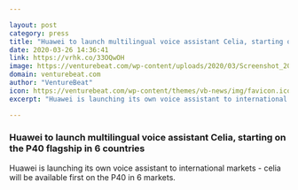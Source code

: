 ```yaml
---

layout: post
category: press
title: "Huawei to launch multilingual voice assistant Celia, starting on the P40 flagship in 6 countries"
date: 2020-03-26 14:36:41
link: https://vrhk.co/33OQwOH
image: https://venturebeat.com/wp-content/uploads/2020/03/Screenshot_2020-03-26-HUAWEI-P40-Series-Online-Global-Launch-Event.png?w=1200&strip=all
domain: venturebeat.com
author: "VentureBeat"
icon: https://venturebeat.com/wp-content/themes/vb-news/img/favicon.ico
excerpt: "Huawei is launching its own voice assistant to international markets - celia will be available first on the P40 in 6 markets."

---
```


### Huawei to launch multilingual voice assistant Celia, starting on the P40 flagship in 6 countries

Huawei is launching its own voice assistant to international markets - celia will be available first on the P40 in 6 markets.